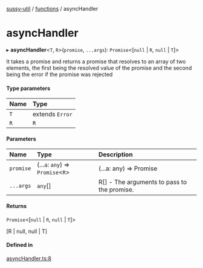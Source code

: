[sussy-util](../README.md) / [functions](./README.md) / asyncHandler

# asyncHandler

▸ **asyncHandler**<`T`, `R`\>(`promise`, `...args`): `Promise`<[``null`` \| `R`, ``null`` \| `T`]\>

It takes a promise and returns a promise that resolves to an array of two elements, the first being
the resolved value of the promise and the second being the error if the promise was rejected

#### Type parameters

| Name | Type |
| :------ | :------ |
| `T` | extends `Error` |
| `R` | `R` |

#### Parameters

| Name | Type | Description |
| :------ | :------ | :------ |
| `promise` | (...`a`: `any`) => `Promise`<`R`\> | (...a: any) => Promise<R> |
| `...args` | `any`[] | R[] - The arguments to pass to the promise. |

#### Returns

`Promise`<[``null`` \| `R`, ``null`` \| `T`]\>

[R | null, null | T]

#### Defined in

[asyncHandler.ts:8](https://github.com/roteKlaue/SussyUtilMadeByMe/blob/f47bf77/src/Functions/asyncHandler.ts#L8)
